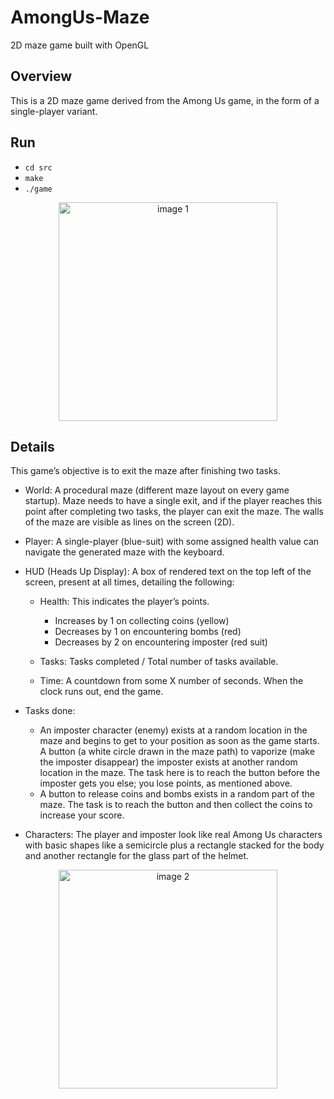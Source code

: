 # AmongUs-Maze
2D maze game built with OpenGL

## Overview

This is a 2D maze game derived from the Among Us game, in the form
of a single-player variant.

## Run
- `cd src`
- `make`
- `./game`

<p align="center">
  <img src="https://github.com/Megha-Bose/AmongUs-Maze/blob/main/src/ss/ss1.jpg?raw=true" width="350" alt="image 1">
</p>

## Details

This game’s objective is to exit the maze after finishing two tasks.

- World: A procedural maze (different maze layout on every game startup). Maze needs to have a single exit, and if the player reaches this point after completing two tasks, the player can exit the maze. The walls of the maze are visible as lines on the screen (2D).
 
- Player: A single-player (blue-suit) with some assigned health value can navigate the generated maze with the keyboard.

- HUD (Heads Up Display): A box of rendered text on the top left of the screen, present at all times, detailing the following:

	- Health: This indicates the player’s points.
		- Increases by 1 on collecting coins (yellow)
		- Decreases by 1 on encountering bombs (red)
		- Decreases by 2 on encountering imposter (red suit)

	- Tasks: Tasks completed / Total number of tasks available.

	- Time: A countdown from some X number of seconds. When the clock runs out, end the game.

- Tasks done:
	- An imposter character (enemy) exists at a random location in the maze and begins to get to your position as soon as the game starts. A button (a white 	circle drawn in the maze path) to vaporize (make the imposter disappear) the imposter exists at another random location in the maze. The task here is to 	reach the button before the imposter gets you else; you lose points, as mentioned above.
	- A button to release coins and bombs exists in a random part of the maze. The task is to reach the button and then collect the coins to increase your 		score.
	
- Characters: The player and imposter look like real Among Us characters with basic shapes like a semicircle plus a rectangle stacked for the body and another rectangle for the glass part of the helmet.

<p align="center">
  <img src="https://github.com/Megha-Bose/AmongUs-Maze/blob/main/src/ss/ss2.jpg?raw=true" width="350" alt="image 2">
</p>

